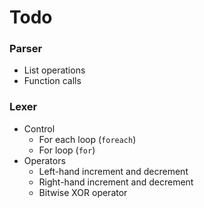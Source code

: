 # Todo
### Parser
- List operations
- Function calls

### Lexer
- Control
    - For each loop (`foreach`)
    - For loop (`for`)
- Operators
    - Left-hand increment and decrement
    - Right-hand increment and decrement
    - Bitwise XOR operator